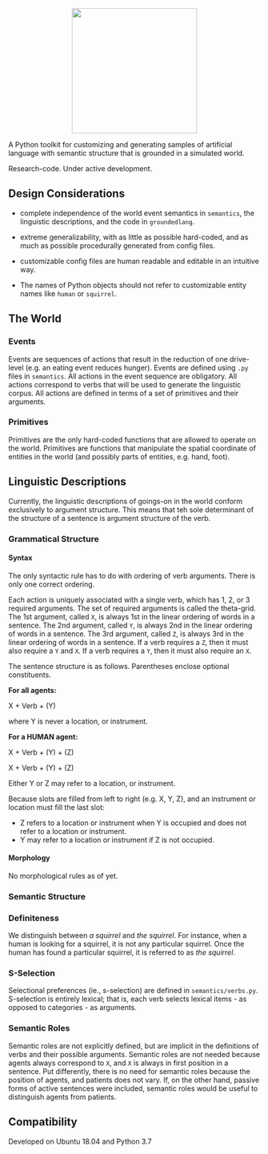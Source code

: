 <div align="center">
 <img src="images/logo.png" width="250"> 
</div>

A Python toolkit for customizing and generating samples of artificial language with semantic structure that is grounded in a simulated world.  

Research-code. Under active development.

## Design Considerations

- complete independence of the world event semantics in `semantics`, the linguistic descriptions, and the code in `groundedlang`.
- extreme generalizability, with as little as possible hard-coded, and as much as possible procedurally generated from config files.
- customizable config files are human readable and editable in an intuitive way.

- The names of Python objects should not refer to customizable entity names like `human` or `squirrel`. 
     
     
## The World

### Events

Events are sequences of actions that result in the reduction of one drive-level (e.g. an eating event reduces hunger). 
Events are defined using `.py` files in `semantics`.
All actions in the event sequence are obligatory.
All actions correspond to verbs that will be used to generate the linguistic corpus.
All actions are defined in terms of a set of primitives and their arguments.

### Primitives

Primitives are the only hard-coded functions that are allowed to operate on the world.
Primitives are functions that manipulate the spatial coordinate of entities in the world (and possibly parts of entities, e.g. hand, foot).



## Linguistic Descriptions

Currently, the linguistic descriptions of goings-on in the world conform exclusively to argument structure. 
This means that teh sole determinant of the structure of a sentence is argument structure of the verb.

### Grammatical Structure

#### Syntax

The only syntactic rule has to do with ordering of verb arguments. 
There is only one correct ordering.

Each action is uniquely associated with a single verb, which has 1, 2, or 3 required arguments.
The set of required arguments is called the theta-grid.
The 1st argument, called `X`, is always 1st in the linear ordering of words in a sentence.
The 2nd argument, called `Y`, is always 2nd in the linear ordering of words in a sentence.
The 3rd argument, called `Z`, is always 3rd in the linear ordering of words in a sentence.
If a verb requires a `Z`, then it must also require a `Y` and `X`.
If a verb requires a `Y`, then it must also require an `X`.

The sentence structure is as follows. Parentheses enclose optional constituents.

__For all agents:__

X + Verb + (Y)

where Y is never a location, or instrument.

__For a HUMAN agent:__

X + Verb + (Y) + (Z)

X + Verb + (Y) + (Z)

Either Y or Z may refer to a location, or instrument.

Because slots are filled from left to right (e.g. X, Y, Z), and an instrument or location must fill the last slot:
* Z refers to a location or instrument when Y is occupied and does not refer to a location or instrument.
* Y may refer to a location or instrument if Z is not occupied. 


#### Morphology 

No morphological rules as of yet.

### Semantic Structure

### Definiteness

We distinguish between *a squirrel* and *the squirrel*. 
For instance, when a human is looking for a squirrel, it is not any particular squirrel.
Once the human has found a particular squirrel, it is referred to as *the squirrel*.

### S-Selection

Selectional preferences (ie., s-selection) are defined in `semantics/verbs.py`.
S-selection is entirely lexical; that is, each verb selects lexical items - as opposed to categories - as arguments.

### Semantic Roles

Semantic roles are not explicitly defined, but are implicit in the definitions of verbs and their possible arguments.
Semantic roles are not needed because agents always correspond to `X`, and `X` is always in first position in a sentence.
Put differently, there is no need for semantic roles because the position of agents, and patients does not vary. 
If, on the other hand, passive forms of active sentences were included, semantic roles would be useful to distinguish agents from patients.

## Compatibility

Developed on Ubuntu 18.04 and Python 3.7
